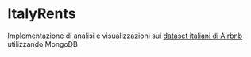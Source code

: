 # ItalyRents
Implementazione di analisi e visualizzazioni sui [dataset italiani di Airbnb](http://insideairbnb.com/get-the-data.html) utilizzando MongoDB
